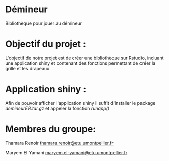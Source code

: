 # Démineur
Bibliothèque pour jouer au démineur
# Objectif du projet :
L'objectif de notre projet est de créer une bibliothèque sur Rstudio, incluant une application shiny et contenant des fonctions permettant de créer la grille et les drapeaux 


# Application shiny :

Afin de pouvoir afficher l'application shiny il suffit d'installer le package *demineurER.tar.gz* et appeler la fonction *runapp()*




# Membres du groupe:

Thamara Renoir  thamara.renoir@etu.umontpellier.fr

Maryem El Yamani  maryem.el-yamani@etu.umontpellier.fr
